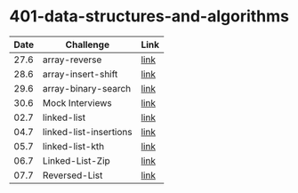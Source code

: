 # 401-data-structures-and-algorithms  
Date | Challenge | Link
--- | --- | ---
27.6 | array-reverse | [link](./arrayReverse/README.md)
28.6 | array-insert-shift | [link](./arrayInsertShift/README.md)
29.6 | array-binary-search | [link](./arrayBinarySearch/README.md)
30.6 | Mock Interviews | [link]()
02.7 | linked-list | [link](./linkedList/README.md)
04.7 | linked-list-insertions | [link](./linkedList/linked-list-insertions.md)
05.7 | linked-list-kth | [link](./linkedList/linked-list-kth.md)
06.7 | Linked-List-Zip | [link](./linkedList/linkedListZip.md)
07.7 | Reversed-List | [link](./linkedList/linkedListZip.md)
